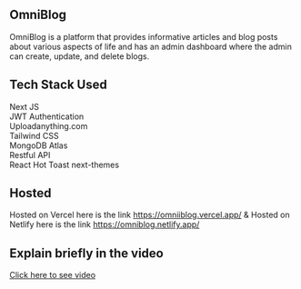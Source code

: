 ## OmniBlog

OmniBlog is a platform that provides informative articles and blog posts about various aspects of life and has an admin dashboard where the admin can create, update, and delete blogs.
## Tech Stack Used 

Next JS  
JWT Authentication  
Uploadanything.com  
Tailwind CSS   
MongoDB Atlas  
Restful API   
React Hot Toast
next-themes
## Hosted
Hosted on Vercel here is the link
https://omniiblog.vercel.app/
&
Hosted on Netlify here is the link
https://omniblog.netlify.app/

## Explain briefly in the video
[Click here to see video](https://www.linkedin.com/posts/saif-rehman-professional_omniblog-is-a-web-platform-that-offers-informative-activity-7185257908681465856-8Dor?utm_source=share&utm_medium=member_desktop)




